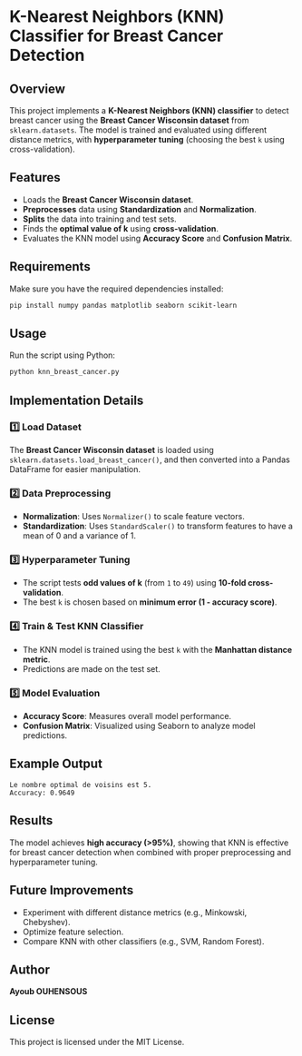 # K-Nearest Neighbors (KNN) Classifier for Breast Cancer Detection

## Overview
This project implements a **K-Nearest Neighbors (KNN) classifier** to detect breast cancer using the **Breast Cancer Wisconsin dataset** from `sklearn.datasets`. The model is trained and evaluated using different distance metrics, with **hyperparameter tuning** (choosing the best `k` using cross-validation).

## Features
- Loads the **Breast Cancer Wisconsin dataset**.
- **Preprocesses** data using **Standardization** and **Normalization**.
- **Splits** the data into training and test sets.
- Finds the **optimal value of k** using **cross-validation**.
- Evaluates the KNN model using **Accuracy Score** and **Confusion Matrix**.

## Requirements
Make sure you have the required dependencies installed:

```bash
pip install numpy pandas matplotlib seaborn scikit-learn
```

## Usage
Run the script using Python:

```bash
python knn_breast_cancer.py
```

## Implementation Details
### 1️⃣ Load Dataset
The **Breast Cancer Wisconsin dataset** is loaded using `sklearn.datasets.load_breast_cancer()`, and then converted into a Pandas DataFrame for easier manipulation.

### 2️⃣ Data Preprocessing
- **Normalization**: Uses `Normalizer()` to scale feature vectors.
- **Standardization**: Uses `StandardScaler()` to transform features to have a mean of 0 and a variance of 1.

### 3️⃣ Hyperparameter Tuning
- The script tests **odd values of k** (from `1` to `49`) using **10-fold cross-validation**.
- The best `k` is chosen based on **minimum error (1 - accuracy score)**.

### 4️⃣ Train & Test KNN Classifier
- The KNN model is trained using the best `k` with the **Manhattan distance metric**.
- Predictions are made on the test set.

### 5️⃣ Model Evaluation
- **Accuracy Score**: Measures overall model performance.
- **Confusion Matrix**: Visualized using Seaborn to analyze model predictions.

## Example Output
```
Le nombre optimal de voisins est 5.
Accuracy: 0.9649
```

## Results
The model achieves **high accuracy (>95%)**, showing that KNN is effective for breast cancer detection when combined with proper preprocessing and hyperparameter tuning.

## Future Improvements
- Experiment with different distance metrics (e.g., Minkowski, Chebyshev).
- Optimize feature selection.
- Compare KNN with other classifiers (e.g., SVM, Random Forest).

## Author
**Ayoub OUHENSOUS**

## License
This project is licensed under the MIT License.
